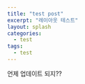 ```yaml
---
title: "test post"
excerpt: "레이아웃 테스트"
layout: splash
categories:
  - test
tags:
  - test
---  
```


언제 업데이트 되지??  
